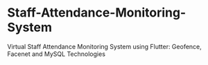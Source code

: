 # Staff-Attendance-Monitoring-System
Virtual Staff Attendance Monitoring System using Flutter: Geofence, Facenet and MySQL Technologies
